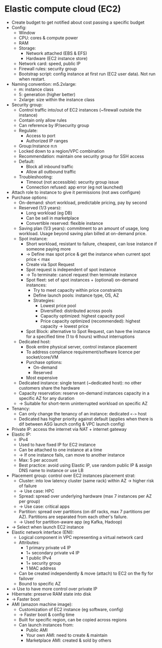 # Elastic compute cloud (EC2)
- Create budget to get notified about cost passing a specific budget
- Config:
  - Window
  - CPU: cores & compute power
  - RAM
  - Storage:
    - Network attached (EBS & EFS)
    - Hardware (EC2 instance store)
  - Network card: speed, public IP
  - Firewall rules: security group
  - Bootstrap script: config instance at first run (EC2 user data). Not run when restart.
- Naming convention: m5.2xlarge:
  - m: instance class
  - 5: generation (higher better)
  - 2xlarge: size within the instance class
- Security group:
  - Control traffic into/out of EC2 instances (~firewall outside the instance)
  - Contain only allow rules
  - Can reference by IP/security group
  - Regulate:
    - Access to port
    - Authorized IP ranges
  - Group:Instance n:n
  - Locked down to a region/VPC combination
  - Recommendation: maintain one security group for SSH access
  - Default:
    - Block all inbound traffic
    - Allow all outbound traffic
  - Troubleshooting:
    - Timeout (not accessible): security group issue
    - Connection refused: app error (eg not launched)
- Attach role to instance to give it permissions (not aws configure)
- Purchase options:
  - On-demand: short workload, predictable pricing, pay by second
  - Reserved (1/3 years):
    - Long workload (eg DB)
    - Can be sell in marketplace
    - Convertible reserved: flexible instance
  - Saving plan (1/3 years): commitment to an amount of usage, long workload.
    Usage beyond saving plan billed at on-demand price.
  - Spot instance:
    - Short workload, resistant to failure, cheapest, can lose instance if someone paying more
    - -> Define max spot price & get the instance when current spot price < max
    - Create via Spot Request
    - Spot request is independent of spot instance
    - -> To terminate: cancel request then terminate instance
    - Spot fleet: set of spot instances + (optional) on-demand instances:
      - Try to meet capacity within price constraints
      - Define launch pools: instance type, OS, AZ
      - Strategies:
        - Lowest price pool
        - Diversified: distributed across pools
        - Capacity optimized: highest capacity pool
        - Price capacity optimized (recommended): highest capacity -> lowest price
    - Spot Block: alternative to Spot Request, can have the instance for a specified time (1 to 6 hours) without interruptions
  - Dedicated host:
    - Book entire physical server, control instance placement
    - To address compliance requirement/software licence per socket/core/VM
    - Purchase options:
      - On-demand
      - Reserved
    - Most expensive
  - Dedicated instance: single tenant (~dedicated host): no other customers share the hardware
  - Capacity reservation: reserve on-demand instances capacity in a specific AZ for any duration
  - -> Suitable for short-term uninterrupted workload on specific AZ
- Tenancy:
  - Can only change the tenancy of an instance: dedicated `<->` host
  - Dedicated has higher priority against default (applies when there is dif between ASG launch config & VPC launch config)
- Private IP: access the internet via NAT + internet gateway
- Elastic IP:
  - IPv4
  - Used to have fixed IP for EC2 instance
  - Can be attached to one instance at a time
  - -> If one instance fails, can move to another instance
  - Max: 5 per account
  - Best practice: avoid using Elastic IP, use random public IP & assign DNS name to instance or use LB
- Placement group: control over EC2 instances placement strat:
  - Cluster: into low latency cluster (same rack) within AZ -> higher risk of failure
  - -> Use case: HPC
  - Spread: spread over underlying hardware (max 7 instances per AZ per group)
  - -> Use case: critical apps
  - Partition: spread over partitions (on dif racks, max 7 partitions per AZ). Partitions are separated from each other's failure.
  - -> Used for partition-aware app (eg Kafka, Hadoop)
- -> Select when launch EC2 instance
- Elastic network interface (ENI):
  - Logical component in VPC representing a virtual network card
  - Attributes:
    - 1 primary private v4 IP
    - 1+ secondary private v4 IP
    - 1 public IPv4
    - 1+ security group
    - 1 MAC address
  - Can be created independently & move (attach) to EC2 on the fly for failover
  - Bound to specific AZ
- -> Use to have more control over private IP
- Hibernate: preserve RAM state into disk
- -> Faster boot
- AMI (amazon machine image):
  - Customization of EC2 instance (eg software, config)
  - -> Faster boot & config time
  - Built for specific region, can be copied across regions
  - Can launch instances from:
    - Public AMI
    - Your own AMI: need to create & maintain
    - Marketplace AMI: created & sold by others
